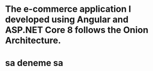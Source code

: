 # The e-commerce application I developed using Angular and ASP.NET Core 8 follows the Onion Architecture.

# sa deneme sa